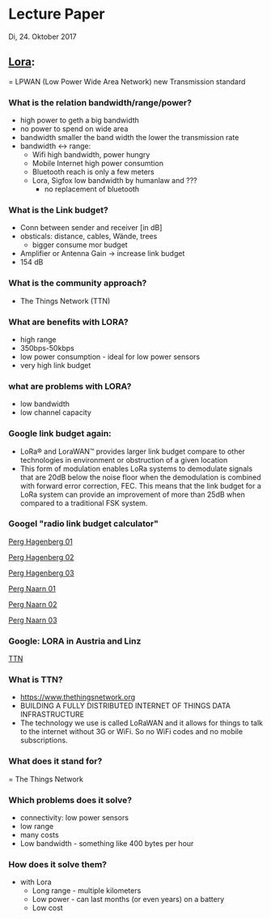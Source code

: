 # Lecture Paper
Di, 24. Oktober 2017

## [Lora](https://www.youtube.com/watch?v=hMOwbNUpDQA):
= LPWAN (Low Power Wide Area Network)
new Transmission standard
### What is the relation bandwidth/range/power?
- high power to geth a big bandwidth
- no power to spend on wide area
- bandwidth smaller the band width the lower the transmission rate
- bandwidth <-> range:
  - Wifi high bandwidth, power hungry
  - Mobile Internet high power consumtion
  - Bluetooth reach is only a few meters
  - Lora, Sigfox low bandwidth by humanlaw and ???
    - no replacement of bluetooth

### What is the Link budget?
- Conn between sender and receiver [in dB]
- obsticals: distance, cables, Wände, trees
  - bigger consume mor budget
- Amplifier or Antenna Gain -> increase link budget
- 154 dB

### What is the community approach?
- The Things Network (TTN)

### What are benefits with LORA?
- high range
- 350bps-50kbps
- low power consumption - ideal for low power sensors
- very high link budget

### what are problems with LORA?
- low bandwidth
- low channel capacity

### Google link budget again:
- LoRa® and LoraWAN™ provides larger link budget compare to other technologies in environment or obstruction of a given location
- This form of modulation enables LoRa systems to demodulate signals that are 20dB below the noise floor when the demodulation is combined with forward error correction, FEC. This means that the link budget for a LoRa system can provide an improvement of more than 25dB when compared to a traditional FSK system.

### Googel "radio link budget calculator"
[Perg Hagenberg 01](https://github.com/EvaJobst/IOT_HametnerJobst/blob/master/Hametner_Repo/Pics/Perg_Hagenberg01.png)

[Perg Hagenberg 02](https://github.com/EvaJobst/IOT_HametnerJobst/blob/master/Hametner_Repo/Pics/Perg_Hagenberg02.png)

[Perg Hagenberg 03](https://github.com/EvaJobst/IOT_HametnerJobst/blob/master/Hametner_Repo/Pics/Perg_Hagenberg03.png)

[Perg Naarn 01](https://github.com/EvaJobst/IOT_HametnerJobst/blob/master/Hametner_Repo/Pics/Perg_Naarn01.png)

[Perg Naarn 02](https://github.com/EvaJobst/IOT_HametnerJobst/blob/master/Hametner_Repo/Pics/Perg_Naarn02.png)

[Perg Naarn 03](https://github.com/EvaJobst/IOT_HametnerJobst/blob/master/Hametner_Repo/Pics/Perg_Naarn03.png)

### Google: LORA in Austria and Linz
[TTN](https://github.com/EvaJobst/IOT_HametnerJobst/blob/master/Hametner_Repo/Pics/TTN.png)

### What is TTN?
- https://www.thethingsnetwork.org
- BUILDING A FULLY DISTRIBUTED INTERNET OF THINGS DATA INFRASTRUCTURE
- The technology we use is called LoRaWAN and it allows for things to talk to the internet without 3G or WiFi. So no WiFi codes and no mobile subscriptions.

### What does it stand for?
= The Things Network

### Which problems does it solve?
- connectivity: low power sensors
- low range
- many costs
- Low bandwidth - something like 400 bytes per hour

### How does it solve them?
- with Lora
  - Long range - multiple kilometers
  - Low power - can last months (or even years) on a battery
  - Low cost
